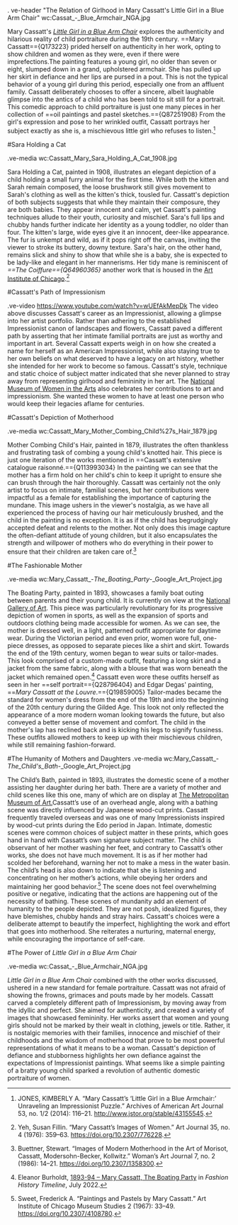 . ve-header "The Relation of Girlhood in Mary Cassatt's Little Girl in a Blue Arm Chair" wc:Cassat_-_Blue_Armchair_NGA.jpg 

Mary Cassatt's *[Little Girl in a Blue Arm Chair](https://www.nga.gov/collection/art-object-page.61368.html)* explores the authenticity and hilarious reality of child portraiture during the 19th century.  ==Mary Cassatt=={Q173223} prided herself on authenticity in her work, opting to show children and women as they were, even if there were imprefections.The painting features a young girl, no older than seven or eight, slumped down in a grand, upholstered armchair. She has pulled up her skirt in defiance and her lips are pursed in a pout. This is not the typical behavior of a young girl during this period, especially one from an affluent family. Cassatt deliberately chooses to offer a sincere, albeit laughable glimpse into the antics of a child who has been told to sit still for a portrait. This comedic approach to child portraiture is just one many pieces in her collection of ==oil paintings and pastel sketches.=={Q87251908} From the girl's expression and pose to her wrinkled outfit, Cassatt portrays her subject exactly as she is, a mischievous little girl who refuses to listen.[^1]
 


#Sara Holding a Cat

.ve-media wc:Cassatt_Mary_Sara_Holding_A_Cat_1908.jpg

  
Sara Holding a Cat, painted in 1908, illustrates an elegant depiction of a child holding a small furry animal for the first time. While both the kitten and Sarah remain composed, the loose brushwork still gives movement to Sarah's clothing as well as the kitten's thick, tousled fur. Cassatt's depiction of both subjects suggests that while they maintain their composure, they are both babies. They appear innocent and calm, yet Cassatt's painting techniques allude to their youth, curiosity and mischief. Sara's full lips and chubby hands further indicate her identity as a young toddler, no older than four. The kitten's large, wide eyes give it an innocent, deer-like appearance. The fur is unkempt and wild, as if it pops right off the canvas, inviting the viewer to stroke its buttery, downy texture. Sara's hair, on the other hand, remains slick and shiny to show that while she is a baby, she is expected to be lady-like and elegant in her mannerisms. Her tidy mane is reminiscent of *==The Coiffure=={Q64960365}* another work that is housed in the [Art Institute of Chicago](https://www.artic.edu/artworks/13514/the-coiffure).[^2]


#Cassatt's Path of Impressionism

.ve-video https://www.youtube.com/watch?v=wUEfAkMepDk
The video above discusses Cassatt's career as an Impressionist, allowing a glimpse into her artist portfolio. Rather than adhering to the established Impressionist canon of landscapes and flowers, Cassatt paved a different path by asserting that her intimate familial portraits are just as worthy and important in art. Several Cassatt experts weigh in on how she created a name for herself as an American Impressionist, while also staying true to her own beliefs on what deserved to have a legacy on art history, whether she intended for her work to become so famous. Cassatt's style, technique and static choice of subject matter indicated that she never planned to stray away from representing girlhood and femininity in her art. The [National Museum of Women in the Arts](https://nmwa.org/art/artists/mary-cassatt/) also celebrates her contributions to art and impressionism. She wanted these women to have at least one person who would keep their legacies aflame for centuries.

#Cassatt's Depiction of Motherhood

.ve-media wc:Cassatt_Mary_Mother_Combing_Child%27s_Hair_1879.jpg 

Mother Combing Child's Hair, painted in 1879, illustrates the often thankless and frustrating task of combing a young child's knotted hair. This piece is just one iteration of the works mentioned in  ==Cassatt's extensive catalogue raisonné.=={Q113993034} In the painting we can see that the mother has a firm hold on her child's chin to keep it upright to ensure she can brush through the hair thoroughly. Cassatt was certainly not the only artist to focus on intimate, familial scenes, but her contributions were impactful as a female for establishing the importance of capturing the mundane. This image ushers in the viewer's nostalgia, as we have all experienced the process of having our hair meticulously brushed, and the child in the painting is no exception. It is as if the child has begrudgingly accepted defeat and relents to the mother. Not only does this image capture the often-defiant attitude of young children, but it also encapsulates the strength and willpower of mothers who do everything in their power to ensure that their children are taken care of.[^3]

#The Fashionable Mother

.ve-media wc:Mary_Cassatt_-_The_Boating_Party_-_Google_Art_Project.jpg

The Boating Party, painted in 1893, showcases a family boat outing between parents and their young child. It is currently on view at the [National Gallery of Art](https://www.nga.gov/collection/art-object-page.46569.html). This piece was particularly revolutionary for its progressive depiction of women in sports, as well as the expansion of sports and outdoors clothing being made accessible for women. As we can see, the mother is dressed well, in a light, patterned outfit appropriate for daytime wear. During the Victorian period and even prior, women wore full, one-piece dresses, as opposed to separate pieces like a shirt and skirt. Towards the end of the 19th century, women began to wear suits or tailor-mades. This look comprised of a custom-made outfit, featuring a long skirt and a jacket from the same fabric, along with a blouse that was worn beneath the jacket which remained open.[^4] Cassatt even wore these outfits herself as seen in her ==self portrait=={Q28796404} and Edgar Degas' painting, ==*Mary Cassatt at the Louvre*.=={Q19859005} Tailor-mades became the standard for women's dress from the end of the 19th and into the beginning of the 20th century during the Gilded Age. This look not only reflected the appearance of a more modern woman looking towards the future, but also conveyed a better sense of movement and comfort. The child in the mother's lap has reclined back and is kicking his legs to signify fussiness. These outfits allowed mothers to keep up with their mischievous children, while still remaining fashion-forward. 

#The Humanity of Mothers and Daughters
.ve-media wc:Mary_Cassatt_-_The_Child's_Bath_-_Google_Art_Project.jpg

The Child’s Bath, painted in 1893, illustrates the domestic scene of a mother assisting her daughter during her bath. There are a variety of mother and child scenes like this one, many of which are on display at [The Metropolitan Museum of Art.](https://www.metmuseum.org/perspectives/mary-cassatt-modernist-mother-child)Cassatt’s use of an overhead angle, along with a bathing scene was directly influenced by Japanese wood-cut prints. Cassatt frequently traveled overseas and was one of many Impressionists inspired by wood-cut prints during the Edo period in Japan. Intimate, domestic scenes were common choices of subject matter in these prints, which goes hand in hand with Cassatt’s own signature subject matter. The child is observant of her mother washing her feet, and contrary to Cassatt’s other works, she does not have much movement. It is as if her mother had scolded her beforehand, warning her not to make a mess in the water basin. The child’s head is also down to indicate that she is listening and concentrating on her mother’s actions, while obeying her orders and maintaining her good behavior.[^5] The scene does not feel overwhelming positive or negative, indicating that the actions are happening out of the necessity of bathing. These scenes of mundanity add an element of humanity to the people depicted. They are not posh, idealized figures, they have blemishes, chubby hands and stray hairs. Cassatt's choices were a deliberate attempt to beautify the imperfect, highlighting the work and effort that goes into motherhood. She reiterates a nurturing, maternal energy, while encouraging the importance of self-care.

#The Power of *Little Girl in a Blue Arm Chair* 

.ve-media wc:Cassat_-_Blue_Armchair_NGA.jpg 

*Little Girl in a Blue Arm Chair* combined with the other works discussed, ushered in a new standard for female portraiture. Cassatt was not afraid of showing the frowns, grimaces and pouts made by her models. Cassatt carved a completely different path of Impressionism, by moving away from the idyllic and perfect. She aimed for authenticity, and created a variety of images that showcased femininity. Her works assert that women and young girls should not be marked by their wealt in clothing, jewels or title. Rather, it is nostalgic memories with their families, innocence and mischief of their childhoods and the wisdom of motherhood that prove to be most powerful representations of what it means to be a woman. Cassatt's depiction of defiance and stubborness highlights her own defiance against the expectations of Impressionist paintings. What seems like a simple painting of a bratty young child sparked a revolution of authentic domestic portraiture of women.

[^1]: JONES, KIMBERLY A. “Mary Cassatt’s ‘Little Girl in a Blue Armchair:’ Unraveling an Impressionist Puzzle.” Archives of American Art Journal 53, no. 1/2 (2014): 116–21. http://www.jstor.org/stable/43155545.

[^2]: Yeh, Susan Fillin. “Mary Cassatt’s Images of Women.” Art Journal 35, no. 4 (1976): 359–63. https://doi.org/10.2307/776228.

[^3]: Buettner, Stewart. “Images of Modern Motherhood in the Art of Morisot, Cassatt, Modersohn-Becker, Kollwitz.” Woman’s Art Journal 7, no. 2 (1986): 14–21. https://doi.org/10.2307/1358300.

[^4]: Eleanor Burholdt, [1893-94 – Mary Cassatt, The Boating Party](https://fashionhistory.fitnyc.edu/1893-94-cassatt-boating-party/) in *Fashion History Timeline*, July 2022.

[^5]: Sweet, Frederick A. “Paintings and Pastels by Mary Cassatt.” Art Institute of Chicago Museum Studies 2 (1967): 33–49. https://doi.org/10.2307/4108780.
